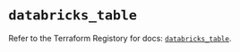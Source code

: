 # `databricks_table`

Refer to the Terraform Registory for docs: [`databricks_table`](https://registry.terraform.io/providers/databricks/databricks/1.31.1/docs/resources/table).
